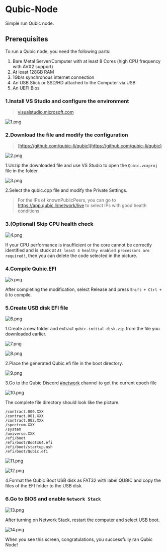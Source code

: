 # Qubic-Node

Simple run Qubic node.

## Prerequisites

To run a Qubic node, you need the following parts:

1. Bare Metal Server/Computer with at least 8 Cores (high CPU frequency with AVX2 support)
2. At least 128GB RAM
3. 1Gb/s synchronous internet connection
4. An USB Stick or SSD/HD attached to the Computer via USB
5. An UEFI Bios

### 1.Install VS Studio and configure the environment

> [visualstudio.microsoft.com](https://visualstudio.microsoft.com/)

![1.png](https://github.com/XARKUR/Qubic-Node/blob/main/img/1.png?raw=true)



### 2.Download the file and modify the configuration

> [https://github.com/qubic-li/qubic](https://github.com/qubic-li/qubic)

![2.png](https://github.com/XARKUR/Qubic-Node/blob/main/img/2.png?raw=true)

1.Unzip the downloaded file and use VS Studio to open the `Qubic.vcxproj` file in the folder.



![3.png](https://github.com/XARKUR/Qubic-Node/blob/main/img/3.png?raw=true)

2.Select the qubic.cpp file and modify the Private Settings. 

> For the IPs of knownPublicPeers, you can go to https://app.qubic.li/network/live to select IPs with good health conditions.



### 3.(Optional) Skip CPU health check

![4.png](https://github.com/XARKUR/Qubic-Node/blob/main/img/4.png?raw=true)

If your CPU performance is insufficient or the core cannot be correctly identified and is stuck at `At least 4 healthy enabled processors are required!`, then you can delete the code selected in the picture.



### 4.Compile Qubic.EFI

![5.png](https://github.com/XARKUR/Qubic-Node/blob/main/img/5.png?raw=true)

After completing the modification, select Release and press `Shift + Ctrl + B` to compile.



### 5.Create USB disk EFI file

![6.png](https://github.com/XARKUR/Qubic-Node/blob/main/img/6.png?raw=true)

1.Create a new folder and extract `qubic-initial-disk.zip` from the file you downloaded earlier.



![7.png](https://github.com/XARKUR/Qubic-Node/blob/main/img/7.png?raw=true)

![8.png](https://github.com/XARKUR/Qubic-Node/blob/main/img/8.png?raw=true)

2.Place the generated Qubic.efi file in the boot directory.



![9.png](https://github.com/XARKUR/Qubic-Node/blob/main/img/9.png?raw=true)

3.Go to the Qubic Discord [#network](https://discord.com/channels/768887649540243497/768890555564163092) channel to get the current epoch file



![10.png](https://github.com/XARKUR/Qubic-Node/blob/main/img/10.png?raw=true)

The complete file directory should look like the picture.

```
/contract.000.XXX
/contract.001.XXX
/contract.002.XXX
/spectrum.XXX
/system
/universe.XXX
/efi/boot
/efi/boot/Bootx64.efi
/efi/boot/startup.nsh
/efi/boot/Qubic.efi
```



![11.png](https://github.com/XARKUR/Qubic-Node/blob/main/img/11.png?raw=true)

![12.png](https://github.com/XARKUR/Qubic-Node/blob/main/img/12.png?raw=true)

4.Format the Qubic Boot USB disk as FAT32 with label QUBIC and copy the files of the EFI folder to the USB disk.



### 6.Go to BIOS and enable `Network Stack`

![13.png](https://github.com/XARKUR/Qubic-Node/blob/main/img/13.png?raw=true)

After turning on Network Stack, restart the computer and select USB boot.



![14.png](https://github.com/XARKUR/Qubic-Node/blob/main/img/14.png?raw=true)

When you see this screen, congratulations, you successfully ran Qubic Node!
